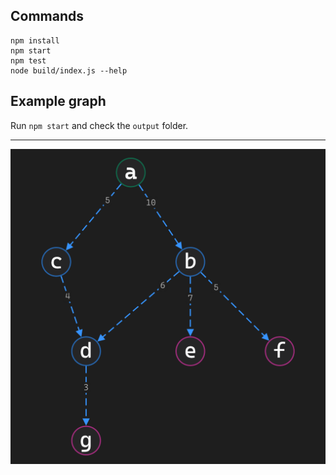 ## Commands
    npm install
    npm start
    npm test
    node build/index.js --help

## Example graph

Run `npm start` and check the `output` folder.

---

![example](graph-example.png "Example graph")
